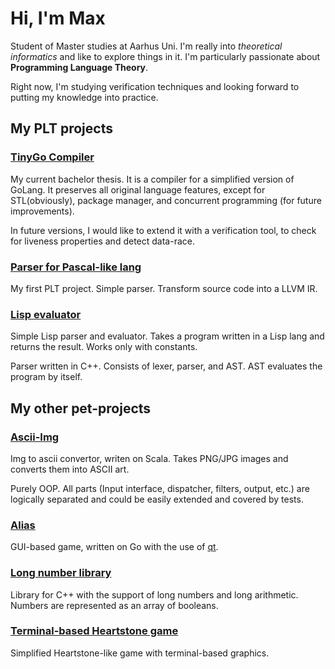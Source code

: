 # Hi, I'm Max

Student of Master studies at Aarhus Uni. I'm really into *theoretical informatics* and like to explore things in it.
I'm particularly passionate about **Programming Language Theory**. 

Right now, I'm studying verification techniques and looking forward to putting my knowledge into practice.

## My PLT projects

### [TinyGo Compiler](https://github.com/Emaisty/Compiler_for_TinyGO)


My current bachelor thesis.
It is a compiler for a simplified version of GoLang.
It preserves all original language features, except for STL(obviously), package manager, and concurrent programming (for future improvements).

In future versions, I would like to extend it with a verification tool, to check for liveness properties and detect data-race.

### [Parser for Pascal-like lang](https://github.com/Emaisty/Mila_parser)

My first PLT project.
Simple parser. Transform source code into a LLVM IR.

### [Lisp evaluator](https://github.com/Emaisty/Lisp_evaluator)

Simple Lisp parser and evaluator. 
Takes a program written in a Lisp lang and returns the result.
Works only with constants.

Parser written in C++. Consists of lexer, parser, and AST. 
AST evaluates the program by itself.

## My other pet-projects

### [Ascii-Img](https://github.com/Emaisty/ASCIIArt_scala)

Img to ascii convertor, writen on Scala.
Takes PNG/JPG images and converts them into ASCII art.

Purely OOP. All parts (Input interface, dispatcher, filters, output, etc.) are logically separated and could be easily extended and covered by tests.

### [Alias](https://github.com/Emaisty/Alias)

GUI-based game, written on Go with the use of [qt](https://github.com/therecipe/qt).

### [Long number library](https://github.com/Emaisty/Longnum)

Library for C++ with the support of long numbers and long arithmetic.
Numbers are represented as an array of booleans.

### [Terminal-based Heartstone game](https://github.com/Emaisty/CardGame)

Simplified Heartstone-like game with terminal-based graphics. 

